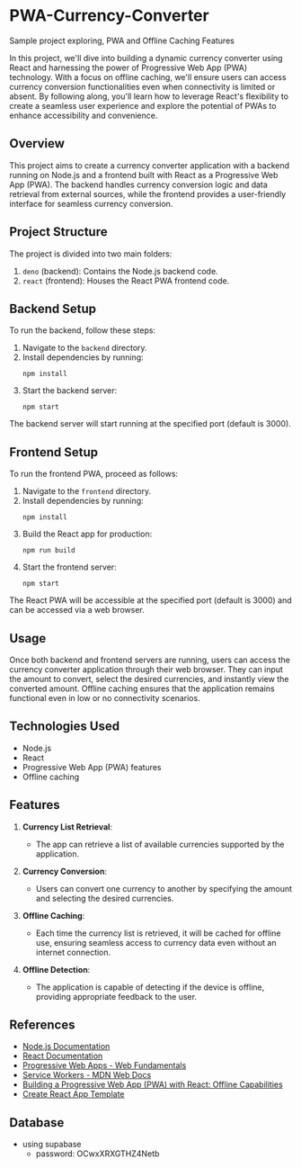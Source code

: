 # PWA-Currency-Converter

Sample project exploring, PWA and Offline Caching Features

In this project, we'll dive into building a dynamic currency converter using React and harnessing the power of Progressive Web App (PWA) technology. With a focus on offline caching, we'll ensure users can access currency conversion functionalities even when connectivity is limited or absent. By following along, you'll learn how to leverage React's flexibility to create a seamless user experience and explore the potential of PWAs to enhance accessibility and convenience.

## Overview

This project aims to create a currency converter application with a backend running on Node.js and a frontend built with React as a Progressive Web App (PWA). The backend handles currency conversion logic and data retrieval from external sources, while the frontend provides a user-friendly interface for seamless currency conversion.

## Project Structure

The project is divided into two main folders:

1. `deno` (backend): Contains the Node.js backend code.
2. `react` (frontend): Houses the React PWA frontend code.

## Backend Setup

To run the backend, follow these steps:

1. Navigate to the `backend` directory.
2. Install dependencies by running:
   ```
   npm install
   ```
3. Start the backend server:
   ```
   npm start
   ```

The backend server will start running at the specified port (default is 3000).

## Frontend Setup

To run the frontend PWA, proceed as follows:

1. Navigate to the `frontend` directory.
2. Install dependencies by running:
   ```
   npm install
   ```
3. Build the React app for production:
   ```
   npm run build
   ```
4. Start the frontend server:
   ```
   npm start
   ```

The React PWA will be accessible at the specified port (default is 3000) and can be accessed via a web browser.

## Usage

Once both backend and frontend servers are running, users can access the currency converter application through their web browser. They can input the amount to convert, select the desired currencies, and instantly view the converted amount. Offline caching ensures that the application remains functional even in low or no connectivity scenarios.

## Technologies Used

- Node.js
- React
- Progressive Web App (PWA) features
- Offline caching

## Features

1. **Currency List Retrieval**:

   - The app can retrieve a list of available currencies supported by the application.

2. **Currency Conversion**:

   - Users can convert one currency to another by specifying the amount and selecting the desired currencies.

3. **Offline Caching**:

   - Each time the currency list is retrieved, it will be cached for offline use, ensuring seamless access to currency data even without an internet connection.

4. **Offline Detection**:
   - The application is capable of detecting if the device is offline, providing appropriate feedback to the user.

## References

- [Node.js Documentation](https://nodejs.org/en/docs/)
- [React Documentation](https://reactjs.org/docs/getting-started.html)
- [Progressive Web Apps - Web Fundamentals](https://developers.google.com/web/progressive-web-apps)
- [Service Workers - MDN Web Docs](https://developer.mozilla.org/en-US/docs/Web/API/Service_Worker_API)
- [Building a Progressive Web App (PWA) with React: Offline Capabilities](https://manoj-shu100.medium.com/building-a-progressive-web-app-pwa-with-react-offline-capabilities-56aab3971de8)
- [Create React App Template](https://create-react-app.dev/docs/making-a-progressive-web-app/)

## Database

- using supabase
  - password: OCwxXRXGTHZ4Netb
